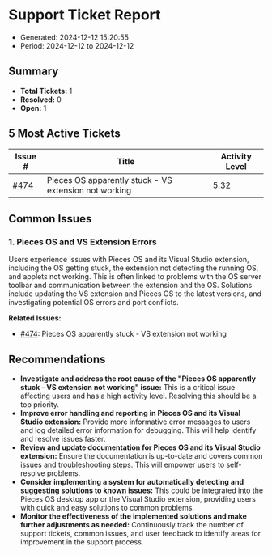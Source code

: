 # Support Ticket Report
- Generated: 2024-12-12 15:20:55
- Period: 2024-12-12 to 2024-12-12

## Summary
- **Total Tickets:** 1
- **Resolved:** 0
- **Open:** 1

## 5 Most Active Tickets
| Issue # | Title | Activity Level |
|---------|-------|----------------|
| [#474](https://github.com/pieces-app/support/issues/474) | Pieces OS apparently stuck - VS extension not working | 5.32 |

## Common Issues
### 1. Pieces OS and VS Extension Errors
Users experience issues with Pieces OS and its Visual Studio extension, including the OS getting stuck, the extension not detecting the running OS, and applets not working. This is often linked to problems with the OS server toolbar and communication between the extension and the OS. Solutions include updating the VS extension and Pieces OS to the latest versions, and investigating potential OS errors and port conflicts.

**Related Issues:**
- [#474](https://github.com/pieces-app/support/issues/474): Pieces OS apparently stuck - VS extension not working


## Recommendations
- **Investigate and address the root cause of the "Pieces OS apparently stuck - VS extension not working" issue:** This is a critical issue affecting users and has a high activity level. Resolving this should be a top priority.
- **Improve error handling and reporting in Pieces OS and its Visual Studio extension:** Provide more informative error messages to users and log detailed error information for debugging. This will help identify and resolve issues faster.
- **Review and update documentation for Pieces OS and its Visual Studio extension:** Ensure the documentation is up-to-date and covers common issues and troubleshooting steps. This will empower users to self-resolve problems.
- **Consider implementing a system for automatically detecting and suggesting solutions to known issues:** This could be integrated into the Pieces OS desktop app or the Visual Studio extension, providing users with quick and easy solutions to common problems.
- **Monitor the effectiveness of the implemented solutions and make further adjustments as needed:** Continuously track the number of support tickets, common issues, and user feedback to identify areas for improvement in the support process.
